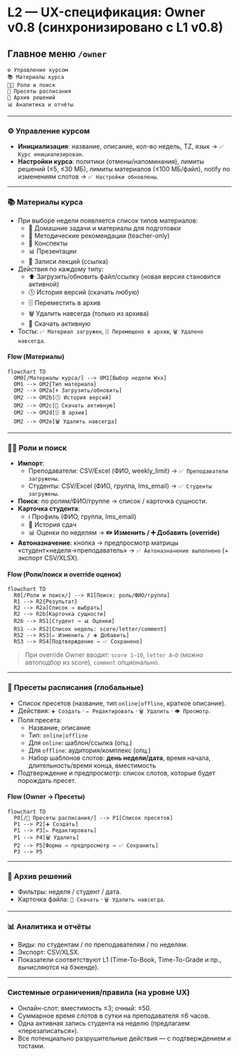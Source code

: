 # L2 — UX-спецификация: Owner v0.8 (синхронизировано с L1 v0.8)

## Главное меню `/owner`
```
⚙️ Управление курсом
📚 Материалы курса
👨‍🏫 Роли и поиск
🧩 Пресеты расписания
📂 Архив решений
📊 Аналитика и отчёты
```
---

### ⚙️ Управление курсом
- **Инициализация**: название, описание, кол-во недель, TZ, язык → `✅ Курс инициализирован`.
- **Настройки курса**: политики (отмены/напоминания), лимиты решений (≤5, ≤30 МБ), лимиты материалов (≤100 МБ/файл), notify по изменениям слотов → `✅ Настройки обновлены`.

---

### 📚 Материалы курса
- При выборе недели появляется список типов материалов:
  - 📖 Домашние задачи и материалы для подготовки
  - 📘 Методические рекомендации (teacher-only)
  - 📝 Конспекты
  - 📊 Презентации
  - 🎥 Записи лекций (ссылка)
- Действия по каждому типу:
  - ⬆️ Загрузить/обновить файл/ссылку (новая версия становится активной)
  - 🕓 История версий (скачать любую)
  - 🗄️ Переместить в архив
  - 🗑️ Удалить навсегда (только из архива)
  - 📂 Скачать активную
- Тосты: `✅ Материал загружен`, `🗄️ Перемещено в архив`, `🗑️ Удалено навсегда`.

#### Flow (Материалы)
```mermaid
flowchart TD
  OM0[/Материалы курса/] --> OM1[Выбор недели Wxx]
  OM1 --> OM2{Тип материала}
  OM2 --> OM2a[⬆️ Загрузить/обновить]
  OM2 --> OM2b[🕓 История версий]
  OM2 --> OM2c[📂 Скачать активную]
  OM2 --> OM2d[🗄️ В архив]
  OM2 --> OM2e[🗑️ Удалить навсегда]
```
---

### 👨‍🏫 Роли и поиск
- **Импорт**:
  - Преподаватели: CSV/Excel (ФИО, weekly_limit) → `✅ Преподаватели загружены`.
  - Студенты: CSV/Excel (ФИО, группа, lms_email) → `✅ Студенты загружены`.
- **Поиск**: по ролям/ФИО/группе → список / карточка сущности.
- **Карточка студента**:
  - ℹ️ Профиль (ФИО, группа, lms_email)
  - 📜 История сдач
  - 📊 Оценки по неделям → **✏️ Изменить / ➕ Добавить (override)**
- **Автоназначение**: кнопка → предпросмотр матрицы «студент×неделя→преподаватель» → `✅ Автоназначение выполнено` (+ экспорт CSV/XLSX).

#### Flow (Роли/поиск и override оценок)
```mermaid
flowchart TD
  R0[/Роли и поиск/] --> R1[Поиск: роль/ФИО/группа]
  R1 --> R2{Результат}
  R2 --> R2a[Список → выбрать]
  R2 --> R2b[Карточка сущности]
  R2b --> RS1[Студент → 📊 Оценки]
  RS1 --> RS2[Список недель: score/letter/comment]
  RS2 --> RS3[✏️ Изменить / ➕ Добавить]
  RS3 --> RS4[Подтверждение → ✅ Сохранено]
```
> При override Owner вводит: `score 1–10`, `letter A–D` (можно автоподбор из score), `comment` опционально.

---

### 🧩 Пресеты расписания (глобальные)
- Список пресетов (название, тип `online|offline`, краткое описание).
- Действия: `➕ Создать` · `✏️ Редактировать` · `🗑️ Удалить` · `👁️ Просмотр`.
- Поля пресета:
  - Название, описание
  - Тип: `online|offline`
  - Для `online`: шаблон/ссылка (опц.)
  - Для `offline`: аудитория/комплекс (опц.)
  - Набор шаблонов слотов: **день недели/дата**, время начала, длительность/время конца, вместимость
- Подтверждение и предпросмотр: список слотов, которые будет порождать пресет.

#### Flow (Owner → Пресеты)
```mermaid
flowchart TD
  P0[/🧩 Пресеты расписания/] --> P1[Список пресетов]
  P1 --> P2[➕ Создать]
  P1 --> P3[✏️ Редактировать]
  P1 --> P4[🗑️ Удалить]
  P2 --> P5[Форма → предпросмотр → ✅ Сохранить]
  P3 --> P5
```
---

### 📂 Архив решений
- Фильтры: неделя / студент / дата.
- Карточка файла: `📂 Скачать` · `🗑️ Удалить навсегда`.

---

### 📊 Аналитика и отчёты
- Виды: по студентам / по преподавателям / по неделям.
- Экспорт: CSV/XLSX.
- Показатели соответствуют L1 (Time-To-Book, Time-To-Grade и пр., вычисляются на бэкенде).

---

### Системные ограничения/правила (на уровне UX)
- Онлайн-слот: вместимость ≤3; очный: ≤50.
- Суммарное время слотов в сутки на преподавателя ≤6 часов.
- Одна активная запись студента на неделю (предлагаем «перезаписаться»).
- Все потенциально разрушительные действия — с подтверждением и тостами.
